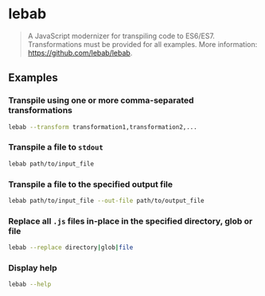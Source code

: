 # lebab

> A JavaScript modernizer for transpiling code to ES6/ES7. Transformations must be provided for all examples. More information: <https://github.com/lebab/lebab>.

## Examples

### Transpile using one or more comma-separated transformations

```bash
lebab --transform transformation1,transformation2,...
```

### Transpile a file to `stdout`

```bash
lebab path/to/input_file
```

### Transpile a file to the specified output file

```bash
lebab path/to/input_file --out-file path/to/output_file
```

### Replace all `.js` files in-place in the specified directory, glob or file

```bash
lebab --replace directory|glob|file
```

### Display help

```bash
lebab --help
```
